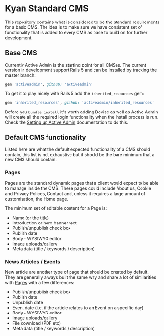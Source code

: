 # Kyan Standard CMS

This repository contains what is considered to be the standard requirements for a basic CMS.  The idea is to make 
sure we have consistent set of functionality that is added to every CMS as base to build on for further development.

## Base CMS

Currently [Active Admin](https://github.com/activeadmin/activeadmin) is the starting point for all CMSes. The current 
version in development support Rails 5 and can be installed by tracking the master branch:

```ruby
gem 'activeadmin', github: 'activeadmin'
```

To get it to play nicely with Rails 5 add the `inherited_resources` gem:

```ruby
gem 'inherited_resources', github: 'activeadmin/inherited_resources'
```

Before you `bundle install` it's worth adding Devise as well as Active Admin will create all the required login functionality
when the install process is run.  Check the [Setting up Active Admin](https://github.com/activeadmin/activeadmin/blob/master/docs/0-installation.md#setting-up-active-admin) documentation to do this.

## Default CMS functionality

Listed here are what the default expected functionality of a CMS should contain, this list is not exhaustive but it 
should be the bare minimum that a new CMS should contain.

### Pages

Pages are the standard dynamic pages that a client would expect to be able to manage inside the CMS.  These pages 
could include About us, Cookie and Privacy Polices, Contact and, unless it requires a large amount of customisation, 
the Home page.

The minimum set of editable content for a Page is:
* Name (or the title)
* Introduction or hero banner text
* Publish/unpublish check box
* Publish date
* Body - WYSIWYG editor
* Image uploads/gallery
* Meta data (title / keywords / description)

### News Articles / Events

New article are another type of page that should be created by default.  They are generally always built the same way and
share a lot of similarities with [Pages](#pages) with a few differences:
* Publish/unpublish check box
* Publish date
* Unpublish date
* Event date (i.e. if the article relates to an Event on a specific day)
* Body - WYSIWYG editor
* Image uploads/gallery
* File download (PDF etc)
* Meta data (title / keywords / description)
